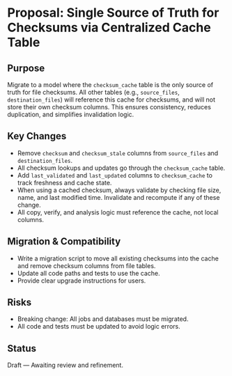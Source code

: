 # Proposal: Single Source of Truth for Checksums via Centralized Cache Table

## Purpose
Migrate to a model where the `checksum_cache` table is the only source of truth for file checksums. All other tables (e.g., `source_files`, `destination_files`) will reference this cache for checksums, and will not store their own checksum columns. This ensures consistency, reduces duplication, and simplifies invalidation logic.

## Key Changes
- Remove `checksum` and `checksum_stale` columns from `source_files` and `destination_files`.
- All checksum lookups and updates go through the `checksum_cache` table.
- Add `last_validated` and `last_updated` columns to `checksum_cache` to track freshness and cache state.
- When using a cached checksum, always validate by checking file size, name, and last modified time. Invalidate and recompute if any of these change.
- All copy, verify, and analysis logic must reference the cache, not local columns.

## Migration & Compatibility
- Write a migration script to move all existing checksums into the cache and remove checksum columns from file tables.
- Update all code paths and tests to use the cache.
- Provide clear upgrade instructions for users.

## Risks
- Breaking change: All jobs and databases must be migrated.
- All code and tests must be updated to avoid logic errors.

## Status
Draft — Awaiting review and refinement.
